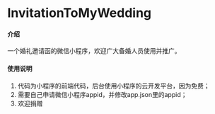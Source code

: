 # InvitationToMyWedding

#### 介绍
一个婚礼邀请函的微信小程序，欢迎广大备婚人员使用并推广。

#### 使用说明

1. 代码为小程序的前端代码，后台使用小程序的云开发平台，因为免费；
2. 需要自己申请微信小程序appid，并修改app.json里的appid；
3. 欢迎捐赠

